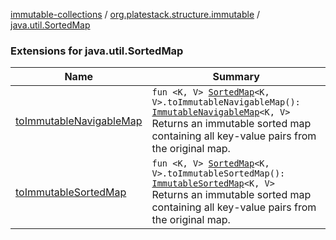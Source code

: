 [immutable-collections](../../index.md) / [org.platestack.structure.immutable](../index.md) / [java.util.SortedMap](.)

### Extensions for java.util.SortedMap

| Name | Summary |
|---|---|
| [toImmutableNavigableMap](to-immutable-navigable-map.md) | `fun <K, V> `[`SortedMap`](http://docs.oracle.com/javase/6/docs/api/java/util/SortedMap.html)`<K, V>.toImmutableNavigableMap(): `[`ImmutableNavigableMap`](../-immutable-navigable-map/index.md)`<K, V>`<br>Returns an immutable sorted map containing all key-value pairs from the original map. |
| [toImmutableSortedMap](to-immutable-sorted-map.md) | `fun <K, V> `[`SortedMap`](http://docs.oracle.com/javase/6/docs/api/java/util/SortedMap.html)`<K, V>.toImmutableSortedMap(): `[`ImmutableSortedMap`](../-immutable-sorted-map/index.md)`<K, V>`<br>Returns an immutable sorted map containing all key-value pairs from the original map. |
